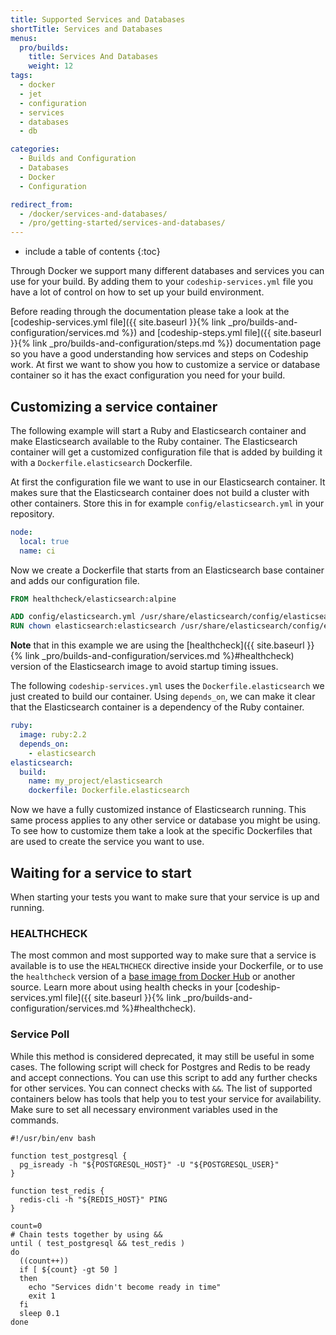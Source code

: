```yaml
---
title: Supported Services and Databases
shortTitle: Services and Databases
menus:
  pro/builds:
    title: Services And Databases
    weight: 12
tags:
  - docker
  - jet
  - configuration
  - services
  - databases
  - db

categories:
  - Builds and Configuration
  - Databases
  - Docker
  - Configuration

redirect_from:
  - /docker/services-and-databases/
  - /pro/getting-started/services-and-databases/
---
```


* include a table of contents
{:toc}

Through Docker we support many different databases and services you can use for your build. By adding them to your `codeship-services.yml` file you have a lot of control on how to set up your build environment.

Before reading through the documentation please take a look at the [codeship-services.yml file]({{ site.baseurl }}{% link _pro/builds-and-configuration/services.md %}) and [codeship-steps.yml file]({{ site.baseurl }}{% link _pro/builds-and-configuration/steps.md %}) documentation page so you have a good understanding how services and steps on Codeship work. At first we want to show you how to customize a service or database container so it has the exact configuration you need for your build.

## Customizing a service container

The following example will start a Ruby and Elasticsearch container and make Elasticsearch available to the Ruby container. The Elasticsearch container will get a customized configuration file that is added by building it with a `Dockerfile.elasticsearch` Dockerfile.

At first the configuration file we want to use in our Elasticsearch container. It makes sure that the Elasticsearch container does not build a cluster with other containers. Store this in for example `config/elasticsearch.yml` in your repository.

```yaml
node:
  local: true
  name: ci
```

Now we create a Dockerfile that starts from an Elasticsearch base container and adds our configuration file.

```dockerfile
FROM healthcheck/elasticsearch:alpine

ADD config/elasticsearch.yml /usr/share/elasticsearch/config/elasticsearch.yml
RUN chown elasticsearch:elasticsearch /usr/share/elasticsearch/config/elasticsearch.yml
```

**Note** that in this example we are using the [healthcheck]({{ site.baseurl }}{% link _pro/builds-and-configuration/services.md %}#healthcheck) version of the Elasticsearch image to avoid startup timing issues.

The following `codeship-services.yml` uses the `Dockerfile.elasticsearch` we just created to build our container. Using `depends_on`, we can make it clear that the Elasticsearch container is a dependency of the Ruby container.

```yaml
ruby:
  image: ruby:2.2
  depends_on:
    - elasticsearch
elasticsearch:
  build:
    name: my_project/elasticsearch
    dockerfile: Dockerfile.elasticsearch
```

Now we have a fully customized instance of Elasticsearch running. This same process applies to any other service or database you might be using. To see how to customize them take a look at the specific Dockerfiles that are used to create the service you want to use.

## Waiting for a service to start

When starting your tests you want to make sure that your service is up and running.

### HEALTHCHECK

The most common and most supported way to make sure that a service is available is to use the `HEALTHCHECK` directive inside your Dockerfile, or to use the `healthcheck` version of a [base image from Docker Hub](https://hub.docker.com/u/healthcheck/) or another source. Learn more about using health checks in your [codeship-services.yml file]({{ site.baseurl }}{% link _pro/builds-and-configuration/services.md %}#healthcheck).

### Service Poll

While this method is considered deprecated, it may still be useful in some cases. The following script will check for Postgres and Redis to be ready and accept connections. You can use this script to add any further checks for other services. You can connect checks with `&&`. The list of supported containers below has tools that help you to test your service for availability. Make sure to set all necessary environment variables used in the commands.

```shell
#!/usr/bin/env bash

function test_postgresql {
  pg_isready -h "${POSTGRESQL_HOST}" -U "${POSTGRESQL_USER}"
}

function test_redis {
  redis-cli -h "${REDIS_HOST}" PING
}

count=0
# Chain tests together by using &&
until ( test_postgresql && test_redis )
do
  ((count++))
  if [ ${count} -gt 50 ]
  then
    echo "Services didn't become ready in time"
    exit 1
  fi
  sleep 0.1
done
```
